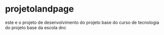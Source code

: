 # projetolandpage
este e o projeto de desenvolvimento do projeto base  do curso de tecnologia do projeto base da escola dnc
